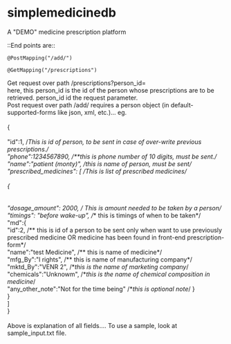 # simplemedicinedb
 A "DEMO" medicine prescription platform 

::End points are::

    @PostMapping("/add/")
    
   	@GetMapping("/prescriptions")
  
Get request over path /prescriptions?person_id=  
here, this person_id is the id of the person whose prescriptions are to be retrieved. person_id id the request parameter.
  <br>
Post request over path /add/ requires a person object (in default-supported-forms like json, xml, etc.)... eg.  <br>
<br>
{<br>
<br> "id":1,  /**This is id of person, to be sent in case of over-write previous prescriptions.*/
<br> "phone":1234567890, /**this is phone number of 10  digits, must be sent.*/
<br> "name":"patient (monty)", /**this is name of person, must be sent*/
 <br>"prescribed_medicines": [ /**This is list of prescribed medicines*/
   <br>     
   {   <br>    
  <br>   "dosage_amount": 2000, /** This is amount needed to be taken by a person*/
    <br>  "timings": "before wake-up", /** this is timings of when to be taken*/
     <br> "md":{
      <br>  "id":2, /** this is id of a person to be sent only when want to use previously prescribed medicine OR medicine has been found in front-end prescription-form*/
      <br>   "name":"test Medicine", /** this is name of medicine*/
      <br>  	"mfg_By":"l rights", /** this is name of manufacturing company*/
       <br>  "mktd_By":"VENR 2",   /**this is the name of marketing company*/
       <br> 	"chemicals":"Unknowm",  /**this is the name of chemical composition in medicine*/
        <br>  "any_other_note":"Not for the time being" /**this is optional note*/
      }<br>
   }<br>
 ]<br>
}<br>
<br>
Above is explanation of all fields.... To use a sample, look at sample_input.txt file.

